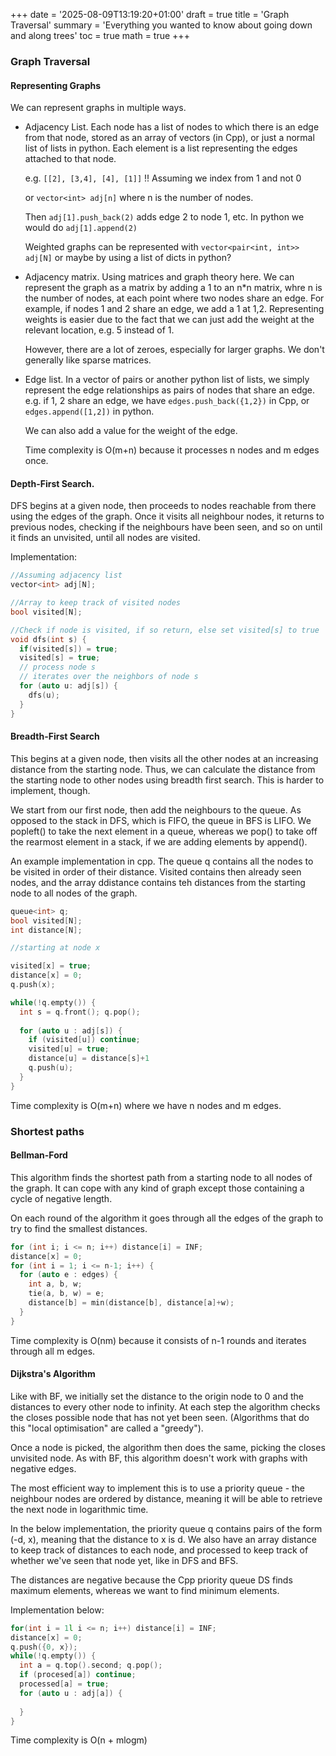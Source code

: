 +++
date = '2025-08-09T13:19:20+01:00'
draft = true
title = 'Graph Traversal'
summary = 'Everything you wanted to know about going down and along trees'
toc = true
math = true
+++
### Graph Traversal

#### Representing Graphs
We can represent graphs in multiple ways.
- Adjacency List. Each node has a list of nodes to which there is an edge from
  that node, stored as an array of vectors (in Cpp), or just a normal list of
  lists in python. Each element is a list representing the
  edges attached to that node.
  
  e.g. `[[2], [3,4], [4], [1]]` !! Assuming we index from 1 and not 0
  
  or `vector<int> adj[n]` where n is the number of nodes.
  
  Then `adj[1].push_back(2)` adds edge 2 to node 1, etc.
  In python we would do `adj[1].append(2)`
  
  Weighted graphs can be represented with `vector<pair<int, int>> adj[N]` or maybe
  by using a list of dicts in python?
  
- Adjacency matrix. Using matrices and graph theory here. We can represent the
  graph as a matrix by adding a 1 to an n\*n matrix, whre n is the number of
  nodes, at each point where two nodes share an edge. For example, if nodes 1
  and 2 share an edge, we add a 1 at 1,2. Representing weights is easier due to
  the fact that we can just add the weight at the relevant location, e.g. 5
  instead of 1.
  
  However, there are a lot of zeroes, especially for larger graphs. We don't
  generally like sparse matrices.
  
- Edge list. In a vector of pairs or another python list of lists, we simply
  represent the edge relationships as pairs of nodes that share an edge. e.g. if
  1, 2 share an edge, we have `edges.push_back({1,2})` in Cpp, or
  `edges.append([1,2])` in python.
  
  We can also add a value for the weight of the edge.

  Time complexity is O(m+n) because it processes n nodes and m edges once.

#### Depth-First Search.

DFS begins at a given node, then proceeds to nodes reachable from there using
the edges of the graph. Once it visits all neighbour nodes, it returns to
previous nodes, checking if the neighbours have been seen, and so on until it
finds an unvisited, until all nodes are visited.

Implementation:
```cpp
//Assuming adjacency list 
vector<int> adj[N];

//Array to keep track of visited nodes
bool visited[N];

//Check if node is visited, if so return, else set visited[s] to true
void dfs(int s) {
  if(visited[s]) = true;
  visited[s] = true;
  // process node s
  // iterates over the neighbors of node s
  for (auto u: adj[s]) {
    dfs(u);
  }
}

```

#### Breadth-First Search

This begins at a given node, then visits all the other nodes at an increasing
distance from the starting node. Thus, we can calculate the distance from the
starting node to other nodes using  breadth first search. This is harder to
implement, though.

We start from our first node, then add the neighbours to the queue. As opposed
to the stack in DFS, which is FIFO, the queue in BFS is LIFO. We popleft() to
take the next element in a queue, whereas we pop() to take off the rearmost
element in a stack, if we are adding elements by append().

An example implementation in cpp.
The queue q contains all the nodes to be visited in order of their distance.
Visited contains then already seen nodes, and the array ddistance contains teh
distances from the starting node to all nodes of the graph.

```cpp
queue<int> q;
bool visited[N];
int distance[N];

//starting at node x

visited[x] = true;
distance[x] = 0;
q.push(x);

while(!q.empty()) {
  int s = q.front(); q.pop();
  
  for (auto u : adj[s]) {
    if (visited[u]) continue;
    visited[u] = true;
    distance[u] = distance[s]+1
    q.push(u);
  }
}
```

Time complexity is O(m+n) where we have n nodes and m edges.

### Shortest paths
#### Bellman-Ford

This algorithm finds the shortest path from a starting node to all nodes of the
graph. It can cope with any kind of graph except those containing a cycle of
negative length.

On each round of the algorithm it goes through all the edges of the graph to try
to find the smallest distances.

```cpp
for (int i; i <= n; i++) distance[i] = INF;
distance[x] = 0;
for (int i = 1; i <= n-1; i++) {
  for (auto e : edges) {
    int a, b, w;
    tie(a, b, w) = e;
    distance[b] = min(distance[b], distance[a]+w);
  }
}
```

Time complexity is O(nm) because it consists of n-1 rounds and iterates through
all m edges.

#### Dijkstra's Algorithm

Like with BF, we initially set the distance to the origin node to 0 and the
distances to every other node to infinity. At each step the algorithm checks the
closes possible node that has not yet been seen. (Algorithms that do this "local
optimisation" are called a "greedy").

Once a node is picked, the algorithm then does the same, picking the closes
unvisited node. As with BF, this algorithm doesn't work with graphs with
negative edges.

The most efficient way to implement this is to use a priority queue - the
neighbour nodes are ordered by distance, meaning it will be able to retrieve the
next node in logarithmic time.

In the below implementation, the priority queue q contains pairs of the form
(-d, x), meaning that the distance to x is d. We also have an array distance to
keep track of distances to each node, and processed to keep track of whether
we've seen that node yet, like in DFS and BFS.

The distances are negative because the Cpp priority queue DS finds maximum
elements, whereas we want to find minimum elements.

Implementation below:
```cpp
for(int i = 1l i <= n; i++) distance[i] = INF;
distance[x] = 0;
q.push({0, x});
while(!q.empty()) {
  int a = q.top().second; q.pop();
  if (procesed[a]) continue;
  processed[a] = true;
  for (auto u : adj[a]) {
    
  }
}
```

Time complexity is O(n + mlogm)

